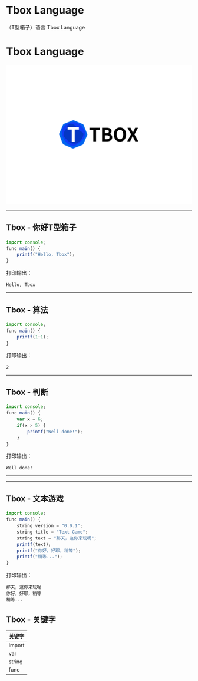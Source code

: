 # Tbox Language
（T型箱子）语言
Tbox Language

# Tbox Language

[![](Tbox-logo.svg)](https://github.com/beanflame/tbox)

---
## Tbox - 你好T型箱子
```javascript
import console;
func main() {
	printf("Hello, Tbox");
}
```
打印输出：

```
Hello, Tbox
```
----
## Tbox - 算法
```javascript
import console;
func main() {
	printf(1+1);
}
```
打印输出：

```
2
```
---
## Tbox - 判断
```javascript
import console;
func main() {
    var x = 6;
	if(x > 5) {
		printf("Well done!");
	}
}
```
打印输出：
```
Well done!
```
---


---
## Tbox - 文本游戏
```javascript
import console;
func main() {
	string version = "0.0.1";
	string title = "Text Game";
	string text = "那天，这你来玩呢";
	printf(text);
	printf("你好，好耶，稍等");
	printf("稍等...");
}
```
打印输出：

```
那天，这你来玩呢
你好，好耶，稍等
稍等...
```











## Tbox - 关键字

|关键字|
|-|
|import|
|var|
|string|
|func|


